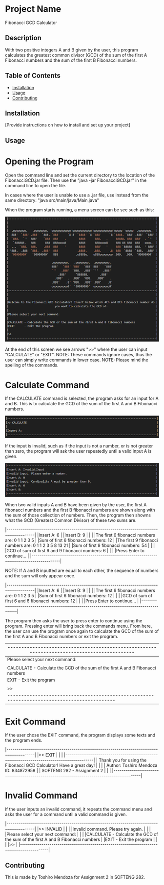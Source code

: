 # Project Name

Fibonacci GCD Calculator

## Description

With two positive integers A and B given by the user, this program calculates the greatest 
common divisor (GCD) of the sum of the first A Fibonacci numbers and the sum of the first B 
Fibonacci numbers. 

## Table of Contents

- [Installation](#installation)
- [Usage](#usage)
- [Contributing](#contributing)

## Installation

[Provide instructions on how to install and set up your project]

## Usage

# Opening the Program

Open the command line and set the current directory to the location of the FibonacciGCD.jar
file. Then use the "java -jar FibonacciGCD.jar" in the command line to open the file.

In cases where the user is unable to use a .jar file, use instead from the same directory: 
"java src/main/java/Main.java"

When the program starts running, a menu screen can be see such as this:

![alt text](/images/image1.png)

At the end of this screen we see arrows ">>" where the user can input "CALCULATE" or "EXIT". 
NOTE: These commands ignore cases, thus the user can simply write commands in lower case.
NOTE: Please mind the spelling of the commands.

# Calculate Command

If the CALCULATE command is selected, the program asks for an input for A and B. This is to
calculate the GCD of the sum of the first A and B Fibonacci numbers.

![alt text](/images/image2.png)

If the input is invalid, such as if the input is not a number, or is not greater than zero,
the program will ask the user repeatedly until a valid input A is given.

![alt text](/images/image3.png)

When two valid inputs A and B have been given by the user, the first A fibonacci numbers and 
the first B fibonacci numbers are shown along with the sum of those collection of numbers.
Then, the program then showns what the GCD (Greatest Common Divisor) of these two sums are.

|--------------------------------------------------------------------------------------------|
|Insert A: 6                                                                                 |
|Insert B: 9                                                                                 |
|                                                                                            |
|The first 6 fibonacci numbers are: 0 1 1 2 3 5                                              |
|Sum of first 6 fibonacci numbers: 12                                                        |
|The first 9 fibonacci numbers are: 0 1 1 2 3 5 8 13 21                                      |
|Sum of first 9 fibonacci numbers: 54                                                        |
|                                                                                            |
|GCD of sum of first 6 and 9 fibonacci numbers: 6                                            |
|                                                                                            |
|Press Enter to continue...                                                                  |
|--------------------------------------------------------------------------------------------|

NOTE: If A and B inputted are equal to each other, the sequence of numbers and the sum will
only appear once.

|--------------------------------------------------------------------------------------------|
|Insert A: 6                                                                                 |
|Insert B: 9                                                                                 |
|                                                                                            |
|The first 6 fibonacci numbers are: 0 1 1 2 3 5                                              |
|Sum of first 6 fibonacci numbers: 12                                                        |
|                                                                                            |
|GCD of sum of first 6 and 6 fibonacci numbers: 12                                           |
|                                                                                            |
|Press Enter to continue...                                                                  |
|--------------------------------------------------------------------------------------------|

The program then asks the user to press enter to continue using the program. Pressing enter
will bring back the commands menu. From here, the user can use the program once again to
calculate the GCD of the sum of the first A and B Fibonacci numbers or exit the program.

|--------------------------------------------------------------------------------------------|
|--------------------------------------------------------------------------------------------|
|Please select your next command:                                                            |
|                                                                                            |
|CALCULATE - Calculate the GCD of the sum of the first A and B Fibonacci numbers             |
|EXIT      - Exit the program                                                                |
|                                                                                            |
|>>                                                                                          |
|--------------------------------------------------------------------------------------------|

# Exit Command

If the user chose the EXIT command, the program displays some texts and the program ends.

|--------------------------------------------------------------------------------------------|
|>> EXIT                                                                                     |
|                                                                                            |
|--------------------------------------------------------------------------------------------|
|            Thank you for using the Fibonacci GCD Calculator! Have a great day!             |
|                                                                                            |
|                        Author: Toshiro Mendoza        ID: 834872958                        |
|                                 SOFTENG 282 - Assignment 2                                 |
|                                                                                            |
|--------------------------------------------------------------------------------------------|

# Invalid Command

If the user inputs an invalid command, it repeats the command menu and asks the user for a
command until a valid command is given.

|--------------------------------------------------------------------------------------------|
|>> INVALID                                                                                  |
|                                                                                            |
|Invalid command. Please try again.                                                          |
|                                                                                            |
|Please select your next command:                                                            |
|                                                                                            |
|CALCULATE - Calculate the GCD of the sum of the first A and B Fibonacci numbers             |
|EXIT      - Exit the program                                                                |
|                                                                                            |
|>>                                                                                          |
|--------------------------------------------------------------------------------------------|


## Contributing

This is made by Toshiro Mendoza for Assignment 2 in SOFTENG 282.
